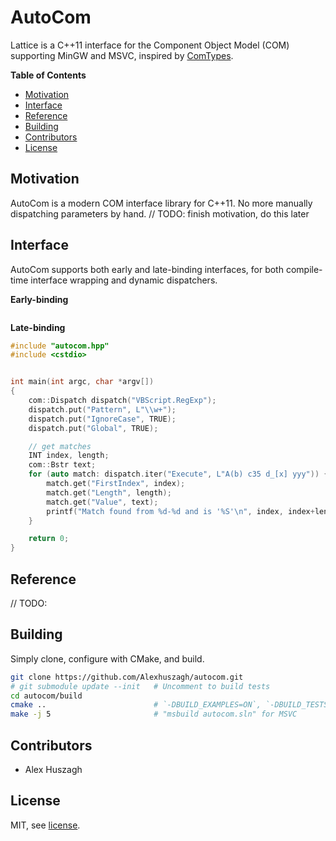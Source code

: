 AutoCom
=======

Lattice is a C++11 interface for the Component Object Model (COM) supporting MinGW and MSVC, inspired by [ComTypes](https://github.com/enthought/comtypes).

**Table of Contents**

- [Motivation](#motivation)
- [Interface](#interface)
- [Reference](#reference)
- [Building](#building)
- [Contributors](#contributors)
- [License](#license)

## Motivation

AutoCom is a modern COM interface library for C++11. No more manually dispatching parameters by hand. 
// TODO: finish motivation, do this later

## Interface

AutoCom supports both early and late-binding interfaces, for both compile-time interface wrapping and dynamic dispatchers.

**Early-binding**

```

```

**Late-binding**

```cpp
#include "autocom.hpp"
#include <cstdio>


int main(int argc, char *argv[])
{
    com::Dispatch dispatch("VBScript.RegExp");
    dispatch.put("Pattern", L"\\w+");
    dispatch.put("IgnoreCase", TRUE);
    dispatch.put("Global", TRUE);

    // get matches
    INT index, length;
    com::Bstr text;
    for (auto match: dispatch.iter("Execute", L"A(b) c35 d_[x] yyy")) {
        match.get("FirstIndex", index);
        match.get("Length", length);
        match.get("Value", text);
        printf("Match found from %d-%d and is '%S'\n", index, index+length, text.string);
    }

    return 0;
}
```

## Reference

// TODO:

## Building

Simply clone, configure with CMake, and build.

```bash
git clone https://github.com/Alexhuszagh/autocom.git
# git submodule update --init   # Uncomment to build tests
cd autocom/build
cmake ..                        # `-DBUILD_EXAMPLES=ON`, `-DBUILD_TESTS=ON`
make -j 5                       # "msbuild autocom.sln" for MSVC
```

## Contributors

- Alex Huszagh

## License

MIT, see [license](LICENSE.md).
